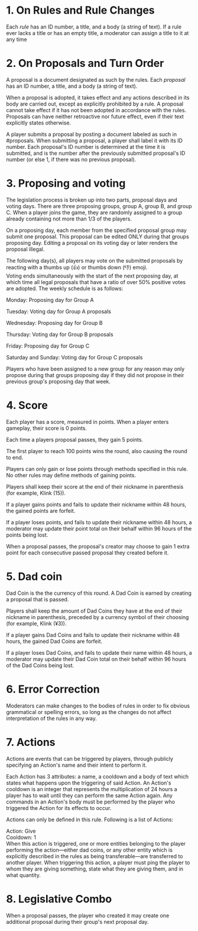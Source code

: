 # 1. On Rules and Rule Changes 

Each *rule* has an ID number, a title, and a body (a string of text). If a rule ever lacks a title or has an empty title, a moderator can assign a title to it at any time

# 2. On Proposals and Turn Order 
A proposal is a document designated as such by the rules. 
Each *proposal* has an ID number, a title, and a body (a string of text).   

When a proposal is adopted, it takes effect and any actions described in its body are carried out, except as explicitly prohibited by a rule. 
A proposal cannot take effect if it has not been adopted in accordance with the rules. 
Proposals can have neither retroactive nor future effect, even if their text explicitly states otherwise.

A player submits a proposal by posting a document labeled as such in #proposals. 
When submitting a proposal, a player shall label it with its ID number. 
Each proposal's ID number is determined at the time it is submitted, and is the number after the previously submitted proposal's ID number (or else 1, if there was no previous proposal).

# 3. Proposing and voting

The legislation process is broken up into two parts, proposal days and voting days. 
There are three proposing groups, group A, group B, and group C.
When a player joins the game, they are randomly assigned to a group already containing not more than 1/3 of the players.

On a proposing day, each member from the specified proposal group may submit one proposal. 
This proposal can be edited ONLY during that groups proposing day. 
Editing a proposal on its voting day or later renders the proposal illegal. 

The following day(s), all players may vote on the submitted proposals by reacting with a thumbs up (👍) or thumbs down (👎) emoji.  
Voting ends simultaneously with the start of the next proposing day, at which time all legal proposals that have a ratio of over 50% positive votes are adopted.
The weekly schedule is as follows:

Monday: Proposing day for Group A

Tuesday: Voting day for Group A proposals

Wednesday: Proposing day for Group B

Thursday: Voting day for Group B proposals

Friday: Proposing day for Group C 

Saturday and Sunday: Voting day for Group C proposals 

Players who have been assigned to a new group for any reason may only propose during that groups proposing day if they did not propose in their previous group's proposing day that week.

# 4.  Score

Each player has a score, measured in points. 
When a player enters gameplay, their score is 0 points. 

Each time a players proposal passes, they gain 5 points. 

The first player to reach 100 points wins the round, also causing the round to end. 

Players can only gain or lose points through methods specified in this rule. No other rules may define methods of gaining points.  

Players shall keep their score at the end of their nickname in parenthesis (for example, Klink (15)). 

If a player gains points and fails to update their nickname within 48 hours, the gained points are forfeit. 

If a player loses points, and fails to update their nickname within 48 hours, a moderator may update their point total on their behalf within 96 hours of the points being lost. 


When a proposal passes, the proposal's creator may choose to gain 1 extra point for each consecutive passed proposal they created before it.

# 5. Dad coin
Dad Coin is the the currency of this round. A Dad Coin is earned by creating a proposal that is passed.

Players shall keep the amount of Dad Coins they have at the end of their nickname in parenthesis, preceded by a currency symbol of their choosing (for example, Klink (¥3)).

If a player gains Dad Coins and fails to update their nickname within 48 hours, the gained Dad Coins are forfeit.

If a player loses Dad Coins, and fails to update their name within 48 hours, a moderator may update their Dad Coin total on their behalf within 96 hours of the Dad Coins being lost.

# 6. Error Correction 

Moderators can make changes to the bodies of rules in order to fix obvious grammatical or spelling errors, so long as the changes do not affect interpretation of the rules in any way.

# 7. Actions

Actions are events that can be triggered by players, through publicly specifying an Action's name and their intent to perform it. 

Each Action has 3 attributes: a name, a cooldown and a body of text which states what happens upon the triggering of said Action. 
An Action's cooldown is an integer that represents the multiplication of 24 hours a player has to wait until they can perform the same Action again. 
Any commands in an Action's body must be performed by the player who triggered the Action for its effects to occur. 

Actions can only be defined in this rule. Following is a list of Actions: 

Action: Give  
Cooldown: 1  
When this action is triggered, one or more entities belonging to the player performing the action—either dad coins, or any other entity which is explicitly described in the rules as being transferable—are transferred to another player.
 When triggering this action, a player must ping the player to whom they are giving something, state what they are giving them, and in what quantity.

# 8. Legislative Combo
When a proposal passes, the player who created it may create one additional proposal during their group's next proposal day. 
